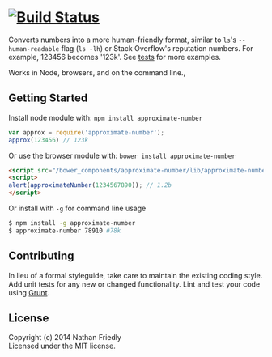 #  [![Build Status](https://secure.travis-ci.org/nfriedly/approximate-number.png?branch=master)](http://travis-ci.org/nfriedly/approximate-number)

Converts numbers into a more human-friendly format, similar to `ls`'s `--human-readable` flag (`ls -lh`) or Stack
Overflow's reputation numbers. For example, 123456 becomes '123k'. See [tests] for more examples.

Works in Node, browsers, and on the command line.,


## Getting Started

Install node module with: `npm install approximate-number`

```js
var approx = require('approximate-number');
approx(123456) // 123k
```

Or use the browser module with: `bower install approximate-number`

```html
<script src="/bower_components/approximate-number/lib/approximate-number.js"></script>
<script>
alert(approximateNumber(1234567890)); // 1.2b
</script>
```

Or install with `-g` for command line usage

```sh
$ npm install -g approximate-number
$ approximate-number 78910 #78k
```

## Contributing

In lieu of a formal styleguide, take care to maintain the existing coding style. Add unit tests for any new or changed functionality. Lint and test your code using [Grunt](http://gruntjs.com).


## License

Copyright (c) 2014 Nathan Friedly  
Licensed under the MIT license.


[tests]: https://github.com/nfriedly/approximate-number